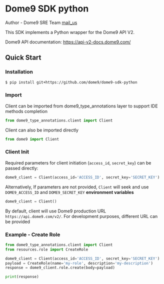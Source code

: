 # Dome9 SDK python

Author - Dome9 SRE Team [mail_us](mailto:d9ops@checkpoint.com)

This SDK implements a Python wrapper for the Dome9 API V2.

Dome9 API documentation: https://api-v2-docs.dome9.com/

Quick Start
-----

### Installation
```bash
$ pip install git+https://github.com/dome9/dome9-sdk-python
```

### Import
Client can be imported from dome9_type_annotations layer to support IDE methods completion
```python
from dome9_type_annotations.client import Client
```
Client can also be imported directly 
```python
from dome9 import Client
```

### Client Init

Required parameters for client initiation (`access_id`, `secret_key`) can be passed directly:
```python
dome9_client = Client(access_id='ACCESS_ID', secret_key='SECRET_KEY')
```

Alternatively, If parameters are not provided, `Client` will seek and use `DOME9_ACCESS_ID` and `DOME9_SECRET_KEY` **environment variables**
```python
dome9_client = Client()
``` 

By default, client will use Dome9 production URL `https://api.dome9.com/v2/`. For development purposes, different URL can be provided

### Example - Create Role
```python
from dome9_type_annotations.client import Client
from resources.role import CreateRole

dome9_client = Client(access_id='ACCESS_ID', secret_key='SECRET_KEY')
payload = CreateRole(name='my-role', description='my-description')
response = dome9_client.role.create(body=payload)

print(response)
```